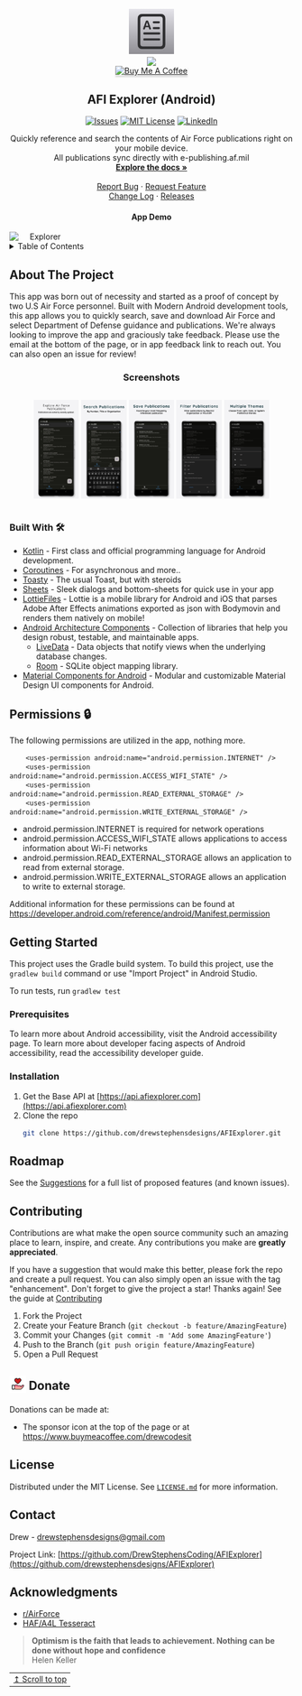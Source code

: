 <!-- PROJECT LOGO -->
<br />
<div align="center">
  <a href="https://github.com/drewstephensdesigns/AFIExplorer">
    <img src="screenshots/app-icon.jpg" alt="Logo" width="80" height="80">
  </a>
<br />
    <a href='https://play.google.com/store/apps/details?id=io.github.drewstephenscoding.afiexplorer'>
      <img align='center' height='85' src='https://play.google.com/intl/en_us/badges/static/images/badges/en_badge_web_generic.png'>
  </a>
  <br />
  <a href="https://www.buymeacoffee.com/drewcodesit" target="_blank"><img src="https://www.buymeacoffee.com/assets/img/custom_images/orange_img.png" alt="Buy Me A Coffee" style="height: 41px !important;width: 174px !important;box-shadow: 0px 3px 2px 0px rgba(190, 190, 190, 0.5) !important;-webkit-box-shadow: 0px 3px 2px 0px rgba(190, 190, 190, 0.5) !important;" ></a>

<h2 align="center">AFI Explorer (Android)</h2>

<!-- PROJECT SHIELDS -->
<!--
*** I'm using markdown "reference style" links for readability.
*** Reference links are enclosed in brackets [ ] instead of parentheses ( ).
*** See the bottom of this document for the declaration of the reference variables
*** for contributors-url, forks-url, etc. This is an optional, concise syntax you may use.
*** https://www.markdownguide.org/basic-syntax/#reference-style-links
-->

  [![Issues][issues-shield]][issues-url]
  [![MIT License][license-shield]][license-url]
  [![LinkedIn][linkedin-shield]][linkedin-url]

  <p align="center">
    Quickly reference and search the contents of Air Force publications right on your mobile device. <br />All publications sync directly with e-publishing.af.mil
    <br />
     <a href="https://afiexplorer.com"><strong>Explore the docs »</strong></a>
    <br />
    <br />
     <a href="https://github.com/drewstephensdesigns/AFIExplorer/issues">Report Bug</a>
    ·
     <a href="https://github.com/drewstephensdesigns/AFIExplorer/issues">Request Feature</a>
    <br />
    <a href="https://github.com/drewstephensdesigns/AFIExplorer/blob/a35fcbcc52eeb488c80aed56598502ad45016266/CHANGE_LOG.md">Change Log</a>
  ·
    <a href="https://github.com/drewstephensdesigns/AFIExplorer/tags">Releases</a>
  </p>
</div>

<h4 align="center">App Demo</h4>
<div align="center"; style="width:100%; display:flex; justify-content:space-between;">
<img src="screenshots/app-demo.gif" width=22% alt="Explorer">
</div>



<!-- TABLE OF CONTENTS -->
<details>
  <summary>Table of Contents</summary>
  <ol>
    <li>
      <a href="#about-the-project">About The Project</a>
      <ul>
        <li><a href="#built-with">Built With</a></li>
      </ul>
    </li>
    <li>
      <a href="#getting-started">Getting Started</a>
      <ul>
        <li><a href="#prerequisites">Prerequisites</a></li>
        <li><a href="#installation">Installation</a></li>
      </ul>
    </li>
    <li><a href="#roadmap">Roadmap</a></li>
    <li><a href="#contributing">Contribute</a></li>
    <li><a href="#license">License</a></li>
    <li><a href="#contact">Contact</a></li>
    <li><a href="#acknowledgments">Acknowledgments</a></li>
  </ol>
</details>


<!-- ABOUT THE PROJECT -->
## About The Project
<!--
[![Product Name Screen Shot][product-screenshot]](https://afiexplorer.com)
-->

This app was born out of necessity and started as a proof of concept by two U.S Air Force personnel.  Built with Modern Android development tools, this app allows you to quickly search, save and download Air Force and select Department of Defense guidance and publications.  We're always looking to improve the app and graciously take feedback.  Please use the email at the bottom of the page, or in app feedback link to reach out.  You can also open an issue for review!

<h3 align="center">Screenshots</h3>
<div align="center"; style="width:100%; display:flex; justify-content:space-between;">

  [<img src="screenshots/screenshot1.jpeg" width=16% alt="Explorer">]()
  [<img src="screenshots/screenshot2.jpeg" width=16% alt="Search">]()
  [<img src="screenshots/screenshot3.jpeg" width=16% alt="Save">]()
  [<img src="screenshots/screenshot4.jpeg" width=16% alt="Filter">]()
  [<img src="screenshots/screenshot5.jpeg" width=16% alt="Themes">]()

</div>

### Built With 🛠
- [Kotlin](https://kotlinlang.org/) - First class and official programming language for Android development.
- [Coroutines](https://kotlinlang.org/docs/reference/coroutines-overview.html) - For asynchronous and more..
- [Toasty](https://github.com/GrenderG/Toasty) - The usual Toast, but with steroids
- [Sheets](https://github.com/maxkeppeler/sheets) - Sleek dialogs and bottom-sheets for quick use in your app
- [LottieFiles](https://github.com/airbnb/lottie-android) - Lottie is a mobile library for Android and iOS that parses Adobe After Effects animations exported as json with Bodymovin and renders them natively on mobile!
- [Android Architecture Components](https://developer.android.com/topic/libraries/architecture) - Collection of libraries that help you design robust, testable, and maintainable apps.
  - [LiveData](https://developer.android.com/topic/libraries/architecture/livedata) - Data objects that notify views when the underlying database changes.
  - [Room](https://developer.android.com/topic/libraries/architecture/room) - SQLite object mapping library.
- [Material Components for Android](https://github.com/material-components/material-components-android) - Modular and customizable Material Design UI components for Android.


## Permissions 🔒
The following permissions are utilized in the app, nothing more.
```
    <uses-permission android:name="android.permission.INTERNET" />
    <uses-permission android:name="android.permission.ACCESS_WIFI_STATE" />
    <uses-permission android:name="android.permission.READ_EXTERNAL_STORAGE" />
    <uses-permission android:name="android.permission.WRITE_EXTERNAL_STORAGE" />
```
- android.permission.INTERNET is required for network operations 
- android.permission.ACCESS_WIFI_STATE allows applications to access information about Wi-Fi networks
- android.permission.READ_EXTERNAL_STORAGE allows an application to read from external storage.
- android.permission.WRITE_EXTERNAL_STORAGE allows an application to write to external storage.

Additional information for these permissions can be found at https://developer.android.com/reference/android/Manifest.permission

<!-- GETTING STARTED -->
## Getting Started

This project uses the Gradle build system. To build this project, use the `gradlew build` command or use "Import Project" in Android Studio.

To run tests, run `gradlew test`

### Prerequisites
To learn more about Android accessibility, visit the Android accessibility page. 
To learn more about developer facing aspects of Android accessibility, read the accessibility developer guide.

### Installation

1. Get the Base API at [https://api.afiexplorer.com](https://api.afiexplorer.com)
2. Clone the repo
   ```sh
   git clone https://github.com/drewstephensdesigns/AFIExplorer.git
   ```
<!-- ROADMAP -->
## Roadmap
<!--
- [ ] Feature 1
- [ ] Feature 2
- [ ] Feature 3
    - [ ] Nested Feature
-->
See the [Suggestions](https://github.com/drewstephensdesigns/AFIExplorer/blob/master/SUGGESTIONS.md) for a full list of proposed features (and known issues).

<!-- Contribute -->
## Contributing
Contributions are what make the open source community such an amazing place to learn, inspire, and create. Any contributions you make are **greatly appreciated**.

If you have a suggestion that would make this better, please fork the repo and create a pull request. You can also simply open an issue with the tag "enhancement".
Don't forget to give the project a star! Thanks again! See the guide at [Contributing](https://github.com/drewstephensdesigns/AFIExplorer/blob/master/CONTRIBUTING.md)

1. Fork the Project
2. Create your Feature Branch (`git checkout -b feature/AmazingFeature`)
3. Commit your Changes (`git commit -m 'Add some AmazingFeature'`)
4. Push to the Branch (`git push origin feature/AmazingFeature`)
5. Open a Pull Request

<h2 align="left">
<sub>
<img  src="screenshots/donate.svg"
      height="30"
      width="30">
</sub>
Donate
</h2>

Donations can be made at:
* The sponsor icon at the top of the page or at https://www.buymeacoffee.com/drewcodesit

<!-- LICENSE -->
## License

Distributed under the MIT License. See [`LICENSE.md`](https://github.com/drewstephensdesigns/AFIExplorer/blob/a35fcbcc52eeb488c80aed56598502ad45016266/LICENSE.md) for more information.

<!-- CONTACT -->
## Contact

Drew - drewstephensdesigns@gmail.com

Project Link: [https://github.com/DrewStephensCoding/AFIExplorer](https://github.com/drewstephensdesigns/AFIExplorer)

<!-- ACKNOWLEDGMENTS -->
## Acknowledgments

* [r/AirForce](https://www.reddit.com/r/AirForce/)
* [HAF/A4L Tesseract](https://www.tesseract.af.mil)

> **Optimism is the faith that leads to achievement. Nothing can be done without hope and confidence** <br>
> Helen Keller

<div align="right">
  <table><td>
    <a href="#start-of-content">↥ Scroll to top</a>
  </td></table>
</div>

[product-screenshot]: screenshots/AFI%20Explorer.png
[issues-shield]: https://img.shields.io/github/issues/drewstephensdesigns/AFIExplorer.svg?style=for-the-badge
[issues-url]: https://github.com/drewstephensdesigns/AFIExplorer/issues
[license-shield]: https://img.shields.io/github/license/drewstephensdesigns/AFIExplorer.svg?style=for-the-badge
[license-url]: https://github.com/drewstephensdesigns/AFIExplorer/blob/master/LICENSE.md
[linkedin-shield]: https://img.shields.io/badge/-LinkedIn-black.svg?style=for-the-badge&logo=linkedin&colorB=555
[linkedin-url]: https://www.linkedin.com/in/drewstephens/
